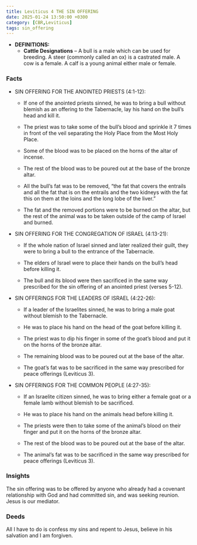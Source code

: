 ```yaml
---
title: Leviticus 4 THE SIN OFFERING
date: 2025-01-24 13:50:00 +0300
category: [CBR,Leviticus]
tags: sin_offering
---
```


- **DEFINITIONS:**
	- **Cattle Designations** – A bull is a male which can be used for breeding. A steer (commonly called an ox) is a castrated male. A cow is a female. A calf is a young animal either male or female.


### Facts
- SIN OFFERING FOR THE ANOINTED PRIESTS (4:1-12):
    - If one of the anointed priests sinned, he was to bring a bull without blemish as an offering to the Tabernacle, lay his hand on the bull’s head and kill it.
        
    - The priest was to take some of the bull’s blood and sprinkle it 7 times in front of the veil separating the Holy Place from the Most Holy Place.
        
    - Some of the blood was to be placed on the horns of the altar of incense.
        
    - The rest of the blood was to be poured out at the base of the bronze altar.
        
    - All the bull’s fat was to be removed, “the fat that covers the entrails and all the fat that is on the entrails and the two kidneys with the fat this on them at the loins and the long lobe of the liver.”
        
    - The fat and the removed portions were to be burned on the altar, but the rest of the animal was to be taken outside of the camp of Israel and burned.
        
- SIN OFFERING FOR THE CONGREGATION OF ISRAEL (4:13-21):
    
    - If the whole nation of Israel sinned and later realized their guilt, they were to bring a bull to the entrance of the Tabernacle.
        
    - The elders of Israel were to place their hands on the bull’s head before killing it.
        
    - The bull and its blood were then sacrificed in the same way prescribed for the sin offering of an anointed priest (verses 5-12).
        
- SIN OFFERINGS FOR THE LEADERS OF ISRAEL (4:22-26):
    
    - If a leader of the Israelites sinned, he was to bring a male goat without blemish to the Tabernacle.
        
    - He was to place his hand on the head of the goat before killing it.
        
    - The priest was to dip his finger in some of the goat’s blood and put it on the horns of the bronze altar.
        
    - The remaining blood was to be poured out at the base of the altar.
        
    - The goat’s fat was to be sacrificed in the same way prescribed for peace offerings (Leviticus 3).
        
- SIN OFFERINGS FOR THE COMMON PEOPLE (4:27-35):
    
    - If an Israelite citizen sinned, he was to bring either a female goat or a female lamb without blemish to be sacrificed.
        
    - He was to place his hand on the animals head before killing it.
        
    - The priests were then to take some of the animal’s blood on their finger and put it on the horns of the bronze altar.
        
    - The rest of the blood was to be poured out at the base of the altar.
        
    - The animal’s fat was to be sacrificed in the same way prescribed for peace offerings (Leviticus 3).

### Insights
The sin offering was to be offered by anyone who already had a covenant relationship with God and had committed sin, and was seeking reunion. Jesus is our mediator.
### Deeds
All I have to do is confess my sins and repent to Jesus, believe in his salvation and I am forgiven. 